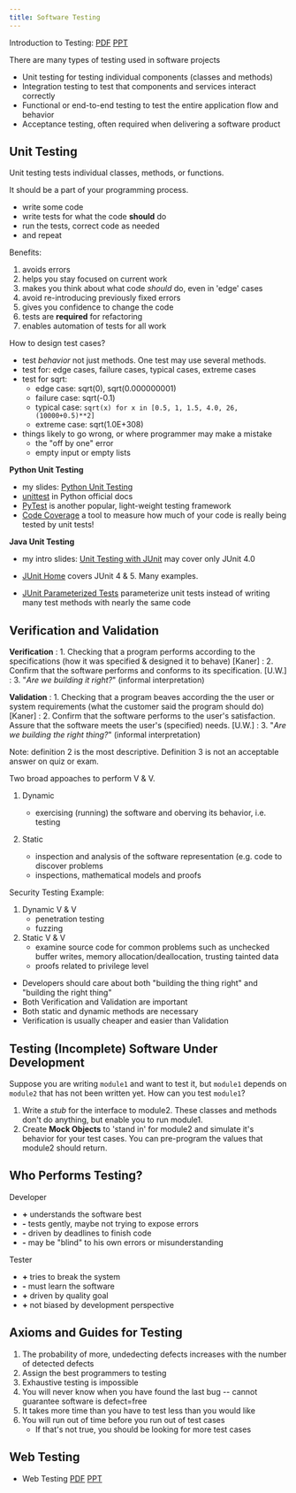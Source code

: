 ```yaml
---
title: Software Testing
---
```


Introduction to Testing: [PDF](Intro-to-Testing.pdf) [PPT](Intro-to-Testing.ppt)

There are many types of testing used in software projects

* Unit testing for testing individual components (classes and methods)
* Integration testing to test that components and services interact correctly
* Functional or end-to-end testing to test the entire application flow and behavior
* Acceptance testing, often required when delivering a software product 

## Unit Testing

Unit testing tests individual classes, methods, or functions.

It should be a part of your programming process.
  - write some code
  - write tests for what the code **should** do
  - run the tests, correct code as needed
  - and repeat

Benefits:

1. avoids errors
2. helps you stay focused on current work
3. makes you think about what code *should* do, even in 'edge' cases
4. avoid re-introducing previously fixed errors
5. gives you confidence to change the code
6. tests are **required** for refactoring
7. enables automation of tests for all work

How to design test cases?

- test *behavior* not just methods. One test may use several methods.
- test for: edge cases, failure cases, typical cases, extreme cases
- test for sqrt:
  - edge case: sqrt(0), sqrt(0.000000001)
  - failure case: sqrt(-0.1) 
  - typical case: `sqrt(x) for x in [0.5, 1, 1.5, 4.0, 26, (10000+0.5)**2]`
  - extreme case: sqrt(1.0E+308)
- things likely to go wrong, or where programmer may make a mistake
  - the "off by one" error
  - empty input or empty lists

**Python Unit Testing**

* my slides: [Python Unit Testing](PythonUnitTesting.pdf)
* [unittest](https://docs.python.org/3/library/unittest.html) in Python official docs
* [PyTest](https://www.pytest.org) is another popular, light-weight testing framework
* [Code Coverage](code-coverage.md) a tool to measure how much of your code is really being tested by unit tests!

**Java Unit Testing**

* my intro slides: [Unit Testing with JUnit](JUnit.pdf) may cover only JUnit 4.0

* [JUnit Home](https://junit.org/junit5/) covers JUnit 4 & 5. Many examples.

* [JUnit Parameterized Tests](JUnitParams-tutorial.pdf) parameterize unit tests instead of writing many test methods with nearly the same code


## Verification and Validation

**Verification**
: 1. Checking that a program performs according to the specifications (how it was specified & designed it to behave) [Kaner]
: 2. Confirm that the software performs and conforms to its specification. [U.W.]
: 3. "*Are we building it right?*" (informal interpretation)

**Validation**
: 1. Checking that a program beaves according the the user or system requirements (what the customer said the program should do) [Kaner]
: 2. Confirm that the software performs to the user's satisfaction. Assure that the software meets the user's (specified) needs. [U.W.]
: 3. "*Are we building the right thing?*" (informal interpretation)

Note: definition 2 is the most descriptive. Definition 3 is not an acceptable answer on quiz or exam.

Two broad appoaches to perform V & V.

1. Dynamic
   - exercising (running) the software and oberving its behavior, i.e. testing

2. Static
   - inspection and analysis of the software representation (e.g. code to discover problems
   - inspections, mathematical models and proofs

Security Testing Example:

1. Dynamic V & V
   - penetration testing
   - fuzzing
2. Static V & V
   - examine source code for common problems such as unchecked buffer writes, memory allocation/deallocation, trusting tainted data
   - proofs related to privilege level

* Developers should care about both "building the thing right" and "building the right thing"
* Both Verification and Validation are important
* Both static and dynamic methods are necessary
* Verification is usually cheaper and easier than Validation
## Testing (Incomplete) Software Under Development

Suppose you are writing `module1` and want to test it,
but `module1` depends on `module2` that has not been written yet.
How can you test `module1`?

1. Write a *stub* for the interface to module2.  These classes and methods don't do anything, but enable you to run module1.
2. Create **Mock Objects** to 'stand in' for module2 and simulate it's behavior for your test cases. You can pre-program the values that module2 should return.

## Who Performs Testing?

Developer

  * **+** understands the software best
  * **-** tests gently, maybe not trying to expose errors
  * **-** driven by deadlines to finish code
  * **-** may be "blind" to his own errors or misunderstanding

Tester

  * **+** tries to break the system
  * **-** must learn the software
  * **+** driven by quality goal
  * **+** not biased by development perspective

## Axioms and Guides for Testing

1. The probability of more, undedecting defects increases with the number of detected defects
2. Assign the best programmers to testing
3. Exhaustive testing is impossible
4. You will never know when you have found the last bug -- cannot guarantee software is defect=free
5. It takes more time than you have to test less than you would like
6. You will run out of time before you run out of test cases
   * If that's not true, you should be looking for more test cases

## Web Testing

* Web Testing [PDF](WebTesting.pdf) [PPT](WebTesting.ppt)


